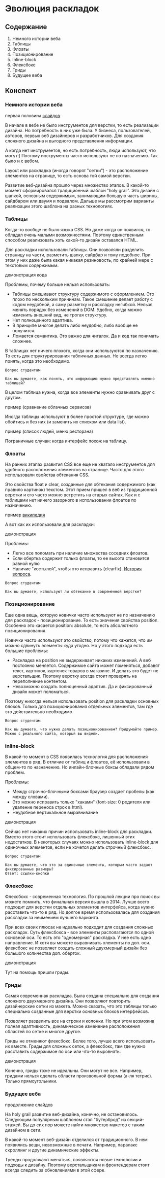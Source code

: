 # Эволюция раскладок

## Содержание

1. Немного истории веба 
2. Таблицы
3. Флоаты
4. Позиционирование
5. inline-block
6. Флексбокс
7. Гриды
8. Будущее веба

## Конспект

### Немного истории веба
первая половина [слайдов](https://vallek.github.io/web-pres/layouts.html)

В начале в вебе не было инструментов для верстки, то есть реализации дизайна. Но потребность в них уже была. У бизнеса, пользователей, авторов, первых веб дизайнеров и разработчиков. Для создания сложного дизайна и выгодного представления информации. 

А когда нет инструментов, но есть потребность, люди используют, что могут:) Поэтому инструменты часто используют не по назначению. Так было и с вебом.

Layout или раскладка (иногда говорят "сетки") - это расположение элементов на странице, то есть основа той самой верстки.

Развитие веб-дизайна прошло через множество этапов. В какой-то момент сформировался традиционный шаблон "holy grail". Это дизайн с шапкой, основным содержимым, занимающим большую часть ширины, сайдбаром или двумя и подвалом. Дальше мы рассмотрим варианты реализации этого шаблона на разных технологиях.

### Таблицы
Когда-то вообще не было языка CSS. Но даже когда он появился, то обладал очень малыми возможностями. Поэтому единственным способом реализовать хоть какой-то дизайн оставался HTML. 

Для раскладки использовали таблицы. Они позволяли разделить страницу на части, разметить шапку, сайдбар и тому подобное. При этом у них даже была какая никакая резиновость, по крайней мере с текстовым содержимым.

демонстрация кода

Проблемы, почему больше нельзя использовать:
* Таблицы смешивают структуру содержимого с оформлением. Это плохо по нескольким причинам. Такое смешение делает работу с кодом неудобной, а саму разметку и раскладку негибкой. Нельзя менять порядок без изменений в DOM. Удобно, когда можно изменить внешний вид, не трогая структуру.
* Нет полноценного адаптива. 
* В принципе многое делать либо неудобно, либо вообще не получится.
* Ломается семантика. Это важно для читалок. Да и код так понимать сложнее.

В таблицах нет ничего плохого, когда они используются по назначению. То есть для структурирования табличных данных. Не всегда легко понять, когда это необходимо.
```
Вопрос студентам

Как вы думаете, как понять, что информацию нужно представлять именно таблицей?
```
В целом таблица нужна, когда все элементы нужно сравнивать друг с другом.

пример (сравнение облачных сервисов)

Иногда таблицы используют в более простой структуре, где можно обойтись и без них (и заменить их списком или data list). 

пример (список людей, меню ресторана)

Пограничные случаи: когда интерфейс похож на таблицу.

### Флоаты
На ранних этапах развития CSS все еще не хватало инструментов для удобного расположения элементов на странице. Часто для этого использовали свойства обтекания CSS.

Это свойства float и clear, созданные для обтекания содержимого (как правило картинок) текстом. Этот прием пришел в веб из традиционной верстки и его часто можно встретить на старых сайтах. Как и с таблицами нет ничего зазорного в использовании флоатов по назначению. 

пример [википедия](https://ru.wikipedia.org/wiki/%D0%98%D1%81%D0%B0%D0%B0%D0%BA%D0%B8%D0%B5%D0%B2%D1%81%D0%BA%D0%B8%D0%B9_%D1%81%D0%BE%D0%B1%D0%BE%D1%80)

А вот как их использовали для раскладки:

демонстрация

Проблемы:
* Легко все поломать при наличие множества соседних флоатов.
* Если обертка содержит только флоаты, то ее высота становится равной нулю 
* Наличие "костылей", чтобы это исправить (clearfix). [История вопроса](https://css-tricks.com/clearfix-a-lesson-in-web-development-evolution/).

```
Вопрос студентам

Как вы думаете, используют ли обтекание в современной верстке?
```

### Позиционирование
Еще одна вещь, которую новички часто используют не по назначению для раскладок - позиционирование. То есть значения свойства position. Особенно это касается position: absolute, то есть абсолютного позиционирования.

Новички часто используют это свойство, потому что кажется, что им можно сдвинуть элементы куда угодно. Но у этого подхода есть большие проблемы:

* Раскладка на position не выдерживает никаких изменений. А веб постоянно меняется. Содержимое сайта может поменяться, добавят текст, картинок, карточек товаров в магазине. И делать это будет не верстальщик. Поэтому верстку всегда стоит проверять на переполнение контентом.
* Невозможно создать полноценный адаптив. Да и фиксированный дизайн может поломаться.

Поэтому никогда нельзя использовать position для раскладки основных блоков. Только для позиционирования отдельных элементов, там где это действительно необходимо.
```
Вопрос студентам

Как вы думаете, что нужно делать позиционированием? Придумайте пример. Можно с реального сайта, который вы видели.
```

### inline-block
В какой-то момент в CSS появилась технология для расположения элементов в ряд. В отличие от таблиц и флоатов, её использовали в общем-то по назначению. Но инлайн-блочные боксы обладали рядом проблем.

Проблемы:
* Между строчно-блочными боксами браузер создает пробелы (как между словами).
* Это можно исправить только "хаками" (font-size: 0 родителя или удаление переноса строк в html).
* Неудобное вертикальное выравнивание

демонстрация

Сейчас нет никаких причин использовать inline-block для раскладки. Вместо этого стоит использовать флексбокс, лишенный этих недостатков. В некоторых случаях можно использовать inline-block для одиночных элементов, если не хочется делать строчный флексбокс.
```
Вопрос студентам

Как вы думаете, что это за одиночные элементы, которым часто задают фиксированные размеры? 
Ответ: ссылки-кнопки
```

### Флексбокс
Флексбокс - современная технология. По прошлой лекции про поиск вы можете помнить, что финальная версия вышла в 2014. Лучше всего подходит для верстки отдельных элементов интерфейса, когда нужно расставить что-то в ряд. Но долгое время использовалась для создания раскладки за неимением лучшего варианта.

При всех своих плюсах не идеально подходит для создания сложных раскладок. Суть флексбокса - все элементы располагаются по одной основной оси. То есть это "одномерная" раскладка. У нее есть одно направление. И хотя вы можете выравнивать элементы по доп. оси. флексбокс не позволяет создать сложный двухмерный дизайн без большого количества доп. оберток.

демонстрация

Тут на помощь пришли гриды.

### Гриды
Самая современная раскладка. Была создана специально для создания сложного двухмерного дизайна. Они позволяют повторить дизайнерские сетки из макета. Можно сказать, что это таблицы только специально созданные для верстки основных блоков интерфейсов. 

Позволяет разделить все на строки и колонки. Но при этом возможна полная адаптивность, динамическое изменение расположения областей по сетке и многое другое.

Гриды не отменяют флексбокс. Более того, лучше всего использовать их вместе. Гриды для сложных сеток, а флексбокс, там где нужно расставить содержимое по оси или что-то выровнять.

демонстрация

Конечно, гриды тоже не идеальны. Они могут не все. Например, гридами нельзя сделать области произвольной формы (а-ля тетрис). Только прямоугольники.

### Будущее веба
продолжение слайдов

На holy grail развитие веб-дизайна, конечно, не остановилось. Следующим популярным шаблоном стал "бутерброд" из секций-этажей. Вы до сих пор можете найти множество макетов с таким дизайном в сети.

В какой-то момент веб-дизайн отделился от традиционного. В нем появились вещи, невозможные в печати. Например, паралакс скроллинг и другие динамические эффекты.

Тренды продолжают меняться, появляются новые технологии и подходы к дизайну. Поэтому верстальщикам и фронтендерам стоит всегда следить за обновлениями в этой сфере. 